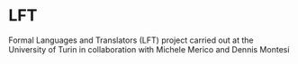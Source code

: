 # LFT
Formal Languages and Translators (LFT) project carried out at the University of Turin in collaboration with Michele Merico and Dennis Montesi
